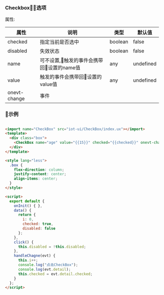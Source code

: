 ### Checkbox选项

属性:

| 属性  | 说明   |  类型 | 默认值  |
| -----| ---- | ---- | ---- |
|  checked | 指定当前是否选中 | boolean | false |
| disabled | 失效状态 | boolean | false |
| name | 可不设置,触发的事件会携带回设置的name值 | any | undefined |
| value |触发的事件会携带回设置的value值 | any | undefined |
| onevt-change | 事件 | | |


### 示例

``` html

<import name="CheckBox" src="iot-ui/CheckBox/index.ux"></import>
<template>
  <div class="box">
    <CheckBox name="age" value="{{15}}" checked="{{checked}}" onevt-change="handleChagne" disabled="{{disabled}}"></CheckBox>
  </div>
</template>

<style lang="less">
  .box {
    flex-direction: column;
    justify-content: center;
    align-items: center;
  }
</style>

<script>
  export default {
    onInit() { },
    data() {
      return {
        i: 0,
        checked: true,
        disabled: false
      };
    },
    click() {
      this.disabled = !this.disabled;
    },
    handleChagne(evt) {
      this.i++;
      console.log("点击CheckBox");
      console.log(evt.detail);
      this.checked = evt.detail.checked;
    }
  };
</script>

``` 